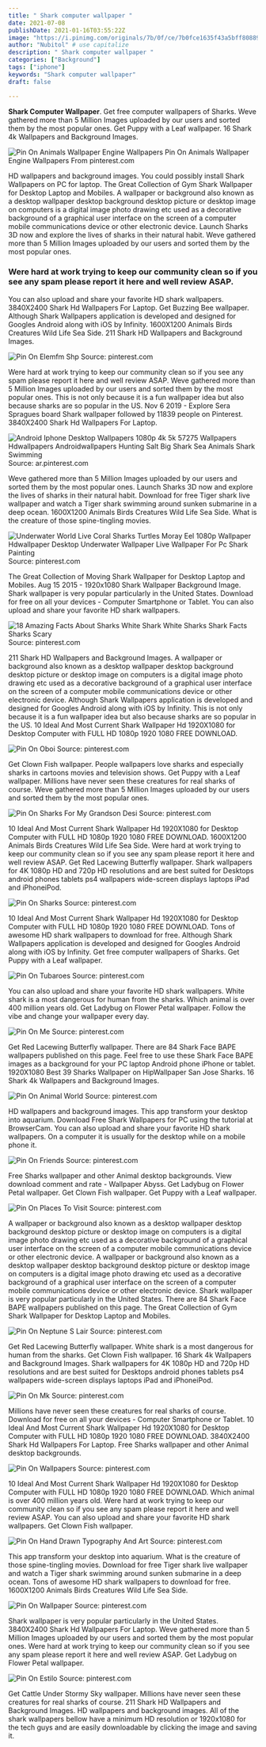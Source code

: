 ```yaml
---
title: " Shark computer wallpaper "
date: 2021-07-08
publishDate: 2021-01-16T03:55:22Z
image: "https://i.pinimg.com/originals/7b/0f/ce/7b0fce1635f43a5bff80889d4e2fe502.jpg"
author: "Nubitol" # use capitalize
description: " Shark computer wallpaper "
categories: ["Background"]
tags: ["iphone"]
keywords: "Shark computer wallpaper"
draft: false

---
```



**Shark Computer Wallpaper**. Get free computer wallpapers of Sharks. Weve gathered more than 5 Million Images uploaded by our users and sorted them by the most popular ones. Get Puppy with a Leaf wallpaper. 16 Shark 4k Wallpapers and Background Images.

![Pin On Animals Wallpaper Engine Wallpapers](https://i.pinimg.com/originals/27/ac/cb/27accba7ff5cf5973d3d9d96846edefb.jpg "Pin On Animals Wallpaper Engine Wallpapers")
Pin On Animals Wallpaper Engine Wallpapers From pinterest.com


HD wallpapers and background images. You could possibly install Shark Wallpapers on PC for laptop. The Great Collection of Gym Shark Wallpaper for Desktop Laptop and Mobiles. A wallpaper or background also known as a desktop wallpaper desktop background desktop picture or desktop image on computers is a digital image photo drawing etc used as a decorative background of a graphical user interface on the screen of a computer mobile communications device or other electronic device. Launch Sharks 3D now and explore the lives of sharks in their natural habit. Weve gathered more than 5 Million Images uploaded by our users and sorted them by the most popular ones.

### Were hard at work trying to keep our community clean so if you see any spam please report it here and well review ASAP.

You can also upload and share your favorite HD shark wallpapers. 3840X2400 Shark Hd Wallpapers For Laptop. Get Buzzing Bee wallpaper. Although Shark Wallpapers application is developed and designed for Googles Android along with iOS by Infinity. 1600X1200 Animals Birds Creatures Wild Life Sea Side. 211 Shark HD Wallpapers and Background Images.


![Pin On Elemfm Shp](https://i.pinimg.com/originals/fb/eb/d5/fbebd52c0c7ba5125e0fcaa439307990.jpg "Pin On Elemfm Shp")
Source: pinterest.com

Were hard at work trying to keep our community clean so if you see any spam please report it here and well review ASAP. Weve gathered more than 5 Million Images uploaded by our users and sorted them by the most popular ones. This is not only because it is a fun wallpaper idea but also because sharks are so popular in the US. Nov 6 2019 - Explore Sera Spragues board Shark wallpaper followed by 11839 people on Pinterest. 3840X2400 Shark Hd Wallpapers For Laptop.

![Android Iphone Desktop Wallpapers 1080p 4k 5k 57275 Wallpapers Hdwallpapers Androidwallpapers Hunting Salt Big Shark Sea Animals Shark Swimming](https://i.pinimg.com/originals/ee/a5/24/eea524c25e8156d4883ae081f5329991.jpg "Android Iphone Desktop Wallpapers 1080p 4k 5k 57275 Wallpapers Hdwallpapers Androidwallpapers Hunting Salt Big Shark Sea Animals Shark Swimming")
Source: ar.pinterest.com

Weve gathered more than 5 Million Images uploaded by our users and sorted them by the most popular ones. Launch Sharks 3D now and explore the lives of sharks in their natural habit. Download for free Tiger shark live wallpaper and watch a Tiger shark swimming around sunken submarine in a deep ocean. 1600X1200 Animals Birds Creatures Wild Life Sea Side. What is the creature of those spine-tingling movies.

![Underwater World Live Coral Sharks Turtles Moray Eel 1080p Wallpaper Hdwallpaper Desktop Underwater Wallpaper Live Wallpaper For Pc Shark Painting](https://i.pinimg.com/originals/4c/84/d9/4c84d955e10548088ee0b51bca371dd4.jpg "Underwater World Live Coral Sharks Turtles Moray Eel 1080p Wallpaper Hdwallpaper Desktop Underwater Wallpaper Live Wallpaper For Pc Shark Painting")
Source: pinterest.com

The Great Collection of Moving Shark Wallpaper for Desktop Laptop and Mobiles. Aug 15 2015 - 1920x1080 Shark Wallpaper Background Image. Shark wallpaper is very popular particularly in the United States. Download for free on all your devices - Computer Smartphone or Tablet. You can also upload and share your favorite HD shark wallpapers.

![18 Amazing Facts About Sharks White Shark White Sharks Shark Facts Sharks Scary](https://i.pinimg.com/originals/24/c3/cd/24c3cd853e243699c38f95c3c8e56572.jpg "18 Amazing Facts About Sharks White Shark White Sharks Shark Facts Sharks Scary")
Source: pinterest.com

211 Shark HD Wallpapers and Background Images. A wallpaper or background also known as a desktop wallpaper desktop background desktop picture or desktop image on computers is a digital image photo drawing etc used as a decorative background of a graphical user interface on the screen of a computer mobile communications device or other electronic device. Although Shark Wallpapers application is developed and designed for Googles Android along with iOS by Infinity. This is not only because it is a fun wallpaper idea but also because sharks are so popular in the US. 10 Ideal And Most Current Shark Wallpaper Hd 1920X1080 for Desktop Computer with FULL HD 1080p 1920 1080 FREE DOWNLOAD.

![Pin On Oboi](https://i.pinimg.com/736x/01/ba/19/01ba198f627275f00d575d2ae750a3ef.jpg "Pin On Oboi")
Source: pinterest.com

Get Clown Fish wallpaper. People wallpapers love sharks and especially sharks in cartoons movies and television shows. Get Puppy with a Leaf wallpaper. Millions have never seen these creatures for real sharks of course. Weve gathered more than 5 Million Images uploaded by our users and sorted them by the most popular ones.

![Pin On Sharks For My Grandson Desi](https://i.pinimg.com/originals/31/9a/f3/319af3d7c60b579f764536bbcd08d87c.png "Pin On Sharks For My Grandson Desi")
Source: pinterest.com

10 Ideal And Most Current Shark Wallpaper Hd 1920X1080 for Desktop Computer with FULL HD 1080p 1920 1080 FREE DOWNLOAD. 1600X1200 Animals Birds Creatures Wild Life Sea Side. Were hard at work trying to keep our community clean so if you see any spam please report it here and well review ASAP. Get Red Lacewing Butterfly wallpaper. Shark wallpapers for 4K 1080p HD and 720p HD resolutions and are best suited for Desktops android phones tablets ps4 wallpapers wide-screen displays laptops iPad and iPhoneiPod.

![Pin On Sharks](https://i.pinimg.com/originals/e0/b0/a1/e0b0a1cd72ea7e1227e15dbfb5d34498.jpg "Pin On Sharks")
Source: pinterest.com

10 Ideal And Most Current Shark Wallpaper Hd 1920X1080 for Desktop Computer with FULL HD 1080p 1920 1080 FREE DOWNLOAD. Tons of awesome HD shark wallpapers to download for free. Although Shark Wallpapers application is developed and designed for Googles Android along with iOS by Infinity. Get free computer wallpapers of Sharks. Get Puppy with a Leaf wallpaper.

![Pin On Tubaroes](https://i.pinimg.com/originals/9e/29/ea/9e29ea1d817964eb5d628b6b45c9d969.jpg "Pin On Tubaroes")
Source: pinterest.com

You can also upload and share your favorite HD shark wallpapers. White shark is a most dangerous for human from the sharks. Which animal is over 400 million years old. Get Ladybug on Flower Petal wallpaper. Follow the vibe and change your wallpaper every day.

![Pin On Me](https://i.pinimg.com/originals/7d/40/4c/7d404cc660f103d1db31a7ea28262d52.jpg "Pin On Me")
Source: pinterest.com

Get Red Lacewing Butterfly wallpaper. There are 84 Shark Face BAPE wallpapers published on this page. Feel free to use these Shark Face BAPE images as a background for your PC laptop Android phone iPhone or tablet. 1920X1080 Best 39 Sharks Wallpaper on HipWallpaper San Jose Sharks. 16 Shark 4k Wallpapers and Background Images.

![Pin On Animal World](https://i.pinimg.com/originals/59/76/88/597688b295df49d62b1ad0981e195aeb.jpg "Pin On Animal World")
Source: pinterest.com

HD wallpapers and background images. This app transform your desktop into aquarium. Download Free Shark Wallpapers for PC using the tutorial at BrowserCam. You can also upload and share your favorite HD shark wallpapers. On a computer it is usually for the desktop while on a mobile phone it.

![Pin On Friends](https://i.pinimg.com/736x/96/1d/7a/961d7a8009d8594f914b35278039fbaa.jpg "Pin On Friends")
Source: pinterest.com

Free Sharks wallpaper and other Animal desktop backgrounds. View download comment and rate - Wallpaper Abyss. Get Ladybug on Flower Petal wallpaper. Get Clown Fish wallpaper. Get Puppy with a Leaf wallpaper.

![Pin On Places To Visit](https://i.pinimg.com/originals/f6/73/03/f67303e422cfa2ebbea5f4fefd214a04.png "Pin On Places To Visit")
Source: pinterest.com

A wallpaper or background also known as a desktop wallpaper desktop background desktop picture or desktop image on computers is a digital image photo drawing etc used as a decorative background of a graphical user interface on the screen of a computer mobile communications device or other electronic device. A wallpaper or background also known as a desktop wallpaper desktop background desktop picture or desktop image on computers is a digital image photo drawing etc used as a decorative background of a graphical user interface on the screen of a computer mobile communications device or other electronic device. Shark wallpaper is very popular particularly in the United States. There are 84 Shark Face BAPE wallpapers published on this page. The Great Collection of Gym Shark Wallpaper for Desktop Laptop and Mobiles.

![Pin On Neptune S Lair](https://i.pinimg.com/originals/54/de/50/54de502c76b444e287eb661b73d2d4f6.jpg "Pin On Neptune S Lair")
Source: pinterest.com

Get Red Lacewing Butterfly wallpaper. White shark is a most dangerous for human from the sharks. Get Clown Fish wallpaper. 16 Shark 4k Wallpapers and Background Images. Shark wallpapers for 4K 1080p HD and 720p HD resolutions and are best suited for Desktops android phones tablets ps4 wallpapers wide-screen displays laptops iPad and iPhoneiPod.

![Pin On Mk](https://i.pinimg.com/originals/b5/2b/2e/b52b2ed4a361d6e6a74ccbed0a179898.jpg "Pin On Mk")
Source: pinterest.com

Millions have never seen these creatures for real sharks of course. Download for free on all your devices - Computer Smartphone or Tablet. 10 Ideal And Most Current Shark Wallpaper Hd 1920X1080 for Desktop Computer with FULL HD 1080p 1920 1080 FREE DOWNLOAD. 3840X2400 Shark Hd Wallpapers For Laptop. Free Sharks wallpaper and other Animal desktop backgrounds.

![Pin On Wallpapers](https://i.pinimg.com/originals/9d/38/b6/9d38b6b5c99c3c1f60324957467e8f76.jpg "Pin On Wallpapers")
Source: pinterest.com

10 Ideal And Most Current Shark Wallpaper Hd 1920X1080 for Desktop Computer with FULL HD 1080p 1920 1080 FREE DOWNLOAD. Which animal is over 400 million years old. Were hard at work trying to keep our community clean so if you see any spam please report it here and well review ASAP. You can also upload and share your favorite HD shark wallpapers. Get Clown Fish wallpaper.

![Pin On Hand Drawn Typography And Art](https://i.pinimg.com/originals/99/3b/76/993b76209568598feab3c6741c572cbc.jpg "Pin On Hand Drawn Typography And Art")
Source: pinterest.com

This app transform your desktop into aquarium. What is the creature of those spine-tingling movies. Download for free Tiger shark live wallpaper and watch a Tiger shark swimming around sunken submarine in a deep ocean. Tons of awesome HD shark wallpapers to download for free. 1600X1200 Animals Birds Creatures Wild Life Sea Side.

![Pin On Wallpaper](https://i.pinimg.com/originals/66/bf/00/66bf00f17c85c35218a406aa4b28d596.jpg "Pin On Wallpaper")
Source: pinterest.com

Shark wallpaper is very popular particularly in the United States. 3840X2400 Shark Hd Wallpapers For Laptop. Weve gathered more than 5 Million Images uploaded by our users and sorted them by the most popular ones. Were hard at work trying to keep our community clean so if you see any spam please report it here and well review ASAP. Get Ladybug on Flower Petal wallpaper.

![Pin On Estilo](https://i.pinimg.com/originals/7b/0f/ce/7b0fce1635f43a5bff80889d4e2fe502.jpg "Pin On Estilo")
Source: pinterest.com

Get Cattle Under Stormy Sky wallpaper. Millions have never seen these creatures for real sharks of course. 211 Shark HD Wallpapers and Background Images. HD wallpapers and background images. All of the shark wallpapers bellow have a minimum HD resolution or 1920x1080 for the tech guys and are easily downloadable by clicking the image and saving it.

